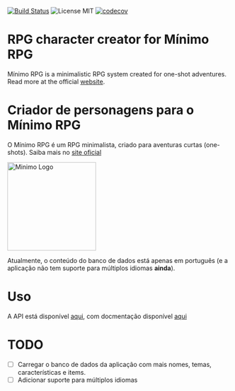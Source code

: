 [![Build Status](https://travis-ci.com/sththiago/mnimo-char-generator.svg?branch=master)](https://travis-ci.com/sththiago/mnimo-char-generator) ![License MIT](https://img.shields.io/github/license/mashape/apistatus.svg)  [![codecov](https://codecov.io/gh/sththiago/mnimo-char-generator/branch/master/graph/badge.svg)](https://codecov.io/gh/sththiago/mnimo-char-generator)



# RPG character creator for Mínimo RPG

Mínimo RPG is a minimalistic RPG system created for one-shot adventures. Read more at the official [website](https://minimorpg.com/).

# Criador de personagens para o Mínimo RPG

O Mínimo RPG é um RPG minimalista, criado para aventuras curtas (one-shots). Saiba mais no [site oficial](https://minimorpg.com/)

<img src="https://minimorpg.com/imagens/logo.png"
     alt="Minimo Logo"
     width="200"/>


Atualmente, o conteúdo do banco de dados está apenas em português (e a aplicação não tem suporte para múltiplos idiomas **ainda**).

# Uso

A API está disponível [aqui](), com docmentação disponível [aqui]()

# TODO

- [ ] Carregar o banco de dados da aplicação com mais nomes, temas, características e items.
- [ ] Adicionar suporte para múltiplos idiomas